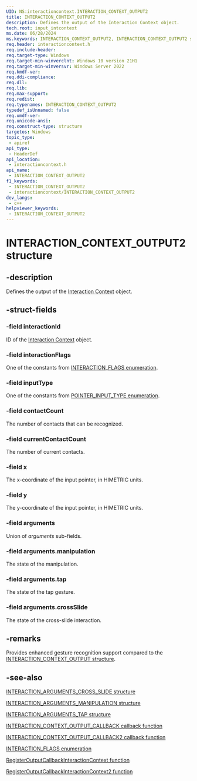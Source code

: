 ```yaml
---
UID: NS:interactioncontext.INTERACTION_CONTEXT_OUTPUT2
title: INTERACTION_CONTEXT_OUTPUT2
description: Defines the output of the Interaction Context object.
tech.root: input_intcontext
ms.date: 06/28/2024
ms.keywords: INTERACTION_CONTEXT_OUTPUT2, INTERACTION_CONTEXT_OUTPUT2 structure, input_intcontext.interaction_context_output2, interactioncontext.interaction_context_output2, interactioncontext/INTERACTION_CONTEXT_OUTPUT2
req.header: interactioncontext.h
req.include-header: 
req.target-type: Windows
req.target-min-winverclnt: Windows 10 version 21H1
req.target-min-winversvr: Windows Server 2022
req.kmdf-ver: 
req.ddi-compliance: 
req.dll: 
req.lib: 
req.max-support: 
req.redist: 
req.typenames: INTERACTION_CONTEXT_OUTPUT2
typedef_isUnnamed: false
req.umdf-ver: 
req.unicode-ansi: 
req.construct-type: structure
targetos: Windows
topic_type:
 - apiref
api_type:
 - HeaderDef
api_location:
 - interactioncontext.h
api_name:
 - INTERACTION_CONTEXT_OUTPUT2
f1_keywords:
 - INTERACTION_CONTEXT_OUTPUT2
 - interactioncontext/INTERACTION_CONTEXT_OUTPUT2
dev_langs:
 - c++
helpviewer_keywords:
 - INTERACTION_CONTEXT_OUTPUT2
---
```


# INTERACTION_CONTEXT_OUTPUT2 structure

## -description

Defines the output of the [Interaction Context](../_input_intcontext/index.md) object.

## -struct-fields

### -field interactionId

ID of the  [Interaction Context](../_input_intcontext/index.md) object.

### -field interactionFlags

One of the constants from [INTERACTION_FLAGS enumeration](ne-interactioncontext-interaction_flags.md).

### -field inputType

One of the constants from [POINTER_INPUT_TYPE enumeration](../winuser/ne-winuser-tagpointer_input_type.md).

### -field contactCount

The number of contacts that can be recognized.

### -field currentContactCount

The number of current contacts.

### -field x

The x-coordinate of the input pointer, in HIMETRIC units.

### -field y

The y-coordinate of the input pointer, in HIMETRIC units.

### -field arguments

Union of *arguments* sub-fields.

### -field arguments.manipulation

The state of the manipulation.

### -field arguments.tap

The state of the tap gesture.

### -field arguments.crossSlide

The state of the cross-slide interaction.

## -remarks

Provides enhanced gesture recognition support compared to the [INTERACTION_CONTEXT_OUTPUT structure](ns-interactioncontext-interaction_context_output.md).

## -see-also

[INTERACTION_ARGUMENTS_CROSS_SLIDE structure](ns-interactioncontext-interaction_arguments_cross_slide.md)

[INTERACTION_ARGUMENTS_MANIPULATION structure](ns-interactioncontext-interaction_arguments_manipulation.md)

[INTERACTION_ARGUMENTS_TAP structure](ns-interactioncontext-interaction_arguments_tap.md)

[INTERACTION_CONTEXT_OUTPUT_CALLBACK callback function](nc-interactioncontext-interaction_context_output_callback.md)

[INTERACTION_CONTEXT_OUTPUT_CALLBACK2 callback function](nc-interactioncontext-interaction_context_output_callback2.md)

[INTERACTION_FLAGS enumeration](ne-interactioncontext-interaction_flags.md)

[RegisterOutputCallbackInteractionContext function](nf-interactioncontext-registeroutputcallbackinteractioncontext.md)

[RegisterOutputCallbackInteractionContext2 function](nf-interactioncontext-registeroutputcallbackinteractioncontext2.md)
